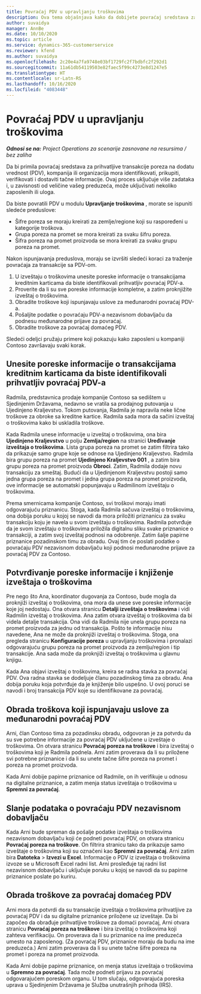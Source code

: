 ```yaml
---
title: Povraćaj PDV u upravljanju troškovima
description: Ova tema objašnjava kako da dobijete povraćaj sredstava za prihvatljive transakcije poreza na dodatu vrednost (PDV).
author: suvaidya
manager: AnnBe
ms.date: 10/10/2020
ms.topic: article
ms.service: dynamics-365-customerservice
ms.reviewer: kfend
ms.author: suvaidya
ms.openlocfilehash: 2c20e4a7fa9748e03bf1729fc2f7bdbfc2f292d1
ms.sourcegitcommit: 11a61db54119503e82faec5f99c4273e8d1247e5
ms.translationtype: HT
ms.contentlocale: sr-Latn-RS
ms.lasthandoff: 10/16/2020
ms.locfileid: "4083448"
---
```

# <a name="vat-recovery-in-expense-management"></a>Povraćaj PDV u upravljanju troškovima

_**Odnosi se na:** Project Operations za scenarije zasnovane na resursima / bez zaliha_

Da bi primila povraćaj sredstava za prihvatljive transakcije poreza na dodatu vrednost (PDV), kompanija ili organizacija mora identifikovati, prikupiti, verifikovati i dostaviti tačne informacije. Ovaj proces uključuje više zadataka i, u zavisnosti od veličine vašeg preduzeća, može uključivati nekoliko zaposlenih ili uloga.

Da biste povratili PDV u modulu **Upravljanje troškovima** , morate se ispuniti sledeće preduslove:

- Šifre poreza se moraju kreirati za zemlje/regione koji su raspoređeni u kategorije troškova.
- Grupa poreza na promet se mora kreirati za svaku šifru poreza.
- Šifra poreza na promet proizvoda se mora kreirati za svaku grupu poreza na promet.

Nakon ispunjavanja preduslova, moraju se izvršiti sledeći koraci za traženje povraćaja za transakcije sa PDV-om.

1. U izveštaju o troškovima unesite poreske informacije o transakcijama kreditnim karticama da biste identifikovali prihvatljiv povraćaj PDV-a.
2. Proverite da li su sve poreske informacije kompletne, a zatim proknjižite izveštaj o troškovima.
3. Obradite troškove koji ispunjavaju uslove za međunarodni povraćaj PDV-a.
4. Pošaljite podatke o povraćaju PDV-a nezavisnom dobavljaču da podnesu međunarodne prijave za povraćaj.
5. Obradite troškove za povraćaj domaćeg PDV.

Sledeći odeljci pružaju primere koji pokazuju kako zaposleni u kompaniji Contoso završavaju svaki korak.

## <a name="enter-tax-information-about-credit-card-transactions-to-identify-eligible-vat-refunds"></a>Unesite poreske informacije o transakcijama kreditnim karticama da biste identifikovali prihvatljiv povraćaj PDV-a

Radmila, predstavnica prodaje kompanije Contoso sa sedištem u Sjedinjenim Državama, nedavno se vratila sa prodajnog putovanja u Ujedinjeno Kraljevstvo. Tokom putovanja, Radmila je napravila neke lične troškove za obroke sa kreditne kartice. Radmila sada mora da sačini izveštaj o troškovima kako bi uskladila troškove.

Kada Radmila unese informacije u izveštaj o troškovima, ona bira **Ujedinjeno Kraljevstvo** u polju **Zemlja/region** na stranici **Uređivanje izveštaja o troškovima**. Lista grupa poreza na promet se zatim filtrira tako da prikazuje samo grupe koje se odnose na Ujedinjeno Kraljevstvo. Radmila bira grupu poreza na promet **Ujedinjeno Kraljevstvo 001** , a zatim bira grupu poreza na promet proizvoda **Obroci**. Zatim, Radmila dodaje novu transakciju za smeštaj. Budući da u Ujedinjenom Kraljevstvu postoji samo jedna grupa poreza na promet i jedna grupa poreza na promet proizvoda, ove informacije se automatski popunjavaju u Radmilinom izveštaju o troškovima.

Prema smernicama kompanije Contoso, svi troškovi moraju imati odgovarajuću priznanicu. Stoga, kada Radmila sačuva izveštaj o troškovima, ona dobija poruku u kojoj se navodi da mora priložiti priznanicu za svaku transakciju koju je navela u svom izveštaju o troškovima. Radmila potvrđuje da je svom izveštaju o troškovima priložila digitalnu sliku svake priznanice o transakciji, a zatim svoj izveštaj podnosi na odobrenje. Zatim šalje papirne priznanice pozadinskom timu za obradu. Ovaj tim će poslati podatke o povraćaju PDV nezavisnom dobavljaču koji podnosi međunarodne prijave za povraćaj PDV za Contoso.

## <a name="verify-tax-information-and-post-an-expense-report"></a>Potvrđivanje poreske informacije i knjiženje izveštaja o troškovima

Pre nego što Ana, koordinator dugovanja za Contoso, bude mogla da proknjiži izveštaj o troškovima, ona mora da unese sve poreske informacije koje joj nedostaju. Ona otvara stranicu **Detalji izveštaja o troškovima** i vidi Radmilin izveštaj o troškovima. Ana zatim otvara izveštaj o troškovima da bi videla detalje transakcija. Ona vidi da Radmila nije unela grupu poreza na promet proizvoda za jednu od transakcija. Pošto te informacije nisu navedene, Ana ne može da proknjiži izveštaj o troškovima. Stoga, ona pregleda stranicu **Konfiguracije poreza** u upravljanju troškovima i pronalazi odgovarajuću grupu poreza na promet proizvoda za zemlju/region i tip transakcije. Ana sada može da proknjiži izveštaj o troškovima u glavnu knjigu.

Kada Ana objavi izveštaj o troškovima, kreira se radna stavka za povraćaj PDV. Ova radna stavka se dodeljuje članu pozadinskog tima za obradu. Ana dobija poruku koja potvrđuje da je knjiženje bilo uspešno. U ovoj poruci se navodi i broj transakcija PDV koje su identifikovane za povraćaj.

## <a name="process-expenses-that-are-eligible-for-international-vat-recovery"></a>Obrada troškova koji ispunjavaju uslove za međunarodni povraćaj PDV

Arni, član Contoso tima za pozadinsku obradu, odgovoran je za potvrdu da su sve potrebne informacije za povraćaj PDV uključene u izveštaje o troškovima. On otvara stranicu **Povraćaj poreza na troškove** i bira izveštaj o troškovima koji je Radmila podnela. Arni zatim proverava da li su priložene svi potrebne priznanice i da li su unete tačne šifre poreza na promet i poreza na promet proizvoda.

Kada Arni dobije papirne priznanice od Radmile, on ih verifikuje u odnosu na digitalne priznanice, a zatim menja status izveštaja o troškovima u **Spremni za povraćaj**.

## <a name="send-vat-recovery-data-to-the-third-party-vendor"></a>Slanje podataka o povraćaju PDV nezavisnom dobavljaču

Kada Arni bude spreman da pošalje podatke izveštaja o troškovima nezavisnom dobavljaču koji će podneti povraćaj PDV, on otvara stranicu **Povraćaj poreza na troškove**. On filtrira stranicu tako da prikazuje samo izveštaje o troškovima koji su označeni kao **Spremni za povraćaj**. Arni zatim bira **Datoteka** &gt; **Izvezi u Excel**. Informacije o PDV iz izveštaja o troškovima izvoze se u Microsoft Excel radni list. Arni prosleđuje taj radni list nezavisnom dobavljaču i uključuje poruku u kojoj se navodi da su papirne priznanice poslate po kuriru.

## <a name="process-expenses-for-domestic-vat-recovery"></a>Obrada troškove za povraćaj domaćeg PDV

Arni mora da potvrdi da su transakcije izveštaja o troškovima prihvatljive za povraćaj PDV i da su digitalne priznanice priložene uz izveštaje. Da bi započeo da obrađuje prihvatljive troškove za domaći povraćaj, Arni otvara stranicu **Povraćaj poreza na troškove** i bira izveštaj o troškovima koji zahteva verifikaciju. On proverava da li su priznanice na ime preduzeća umesto na zaposlenog. (Za povraćaj PDV, priznanice moraju da budu na ime preduzeća.) Arni zatim proverava da li su unete tačne šifre poreza na promet i poreza na promet proizvoda.

Kada Arni dobije papirne priznanice, on menja status izveštaja o troškovima u **Spremno za povraćaj**. Tada može podneti prijavu za povraćaj odgovarajućem poreskom organu. U tom slučaju, odgovarajuća poreska uprava u Sjedinjenim Državama je Služba unutrašnjih prihoda (IRS).
